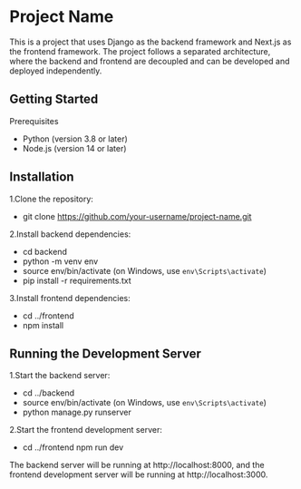 # Project Name
This is a project that uses Django as the backend framework and Next.js as the frontend framework. The project follows a separated architecture, where the backend and frontend are decoupled and can be developed and deployed independently.

## Getting Started

Prerequisites
- Python (version 3.8 or later)
- Node.js (version 14 or later)
  
## Installation
1.Clone the repository:
- git clone https://github.com/your-username/project-name.git

2.Install backend dependencies:
- cd backend
- python -m venv env
- source env/bin/activate (on Windows, use `env\Scripts\activate`)
- pip install -r requirements.txt

3.Install frontend dependencies:
- cd ../frontend
- npm install

## Running the Development Server
1.Start the backend server:
- cd ../backend
- source env/bin/activate (on Windows, use `env\Scripts\activate`)
- python manage.py runserver

2.Start the frontend development server:
- cd ../frontend
npm run dev

The backend server will be running at http://localhost:8000, and the frontend development server will be running at http://localhost:3000.
